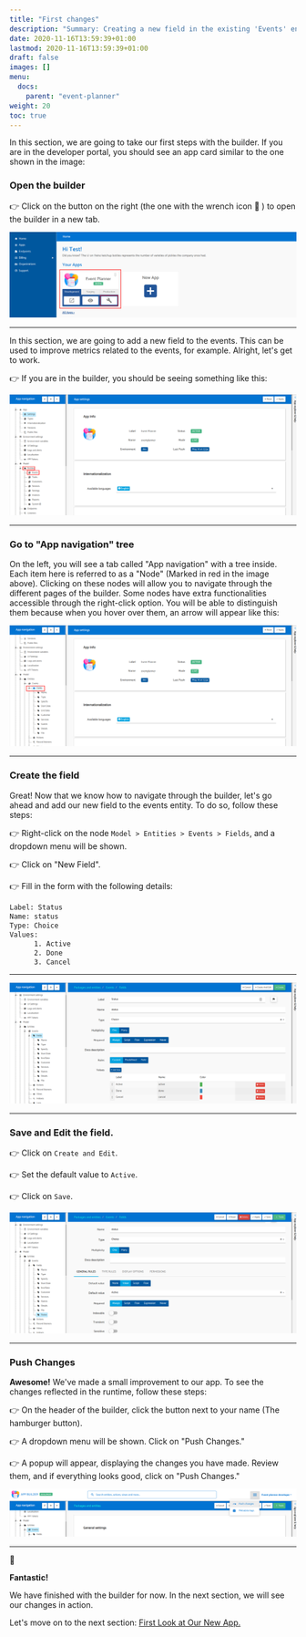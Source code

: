 ```yaml
---
title: "First changes"
description: "Summary: Creating a new field in the existing 'Events' entity"
date: 2020-11-16T13:59:39+01:00
lastmod: 2020-11-16T13:59:39+01:00
draft: false
images: []
menu:
  docs:
    parent: "event-planner"
weight: 20
toc: true
---
```


In this section, we are going to take our first steps with the builder. If you are in the developer portal, you should see an app card similar to the one shown in the image:

### Open the builder

👉 Click on the button on the right (the one with the wrench icon 🔧 ) to open the builder in a new tab. 

![Card](/images/vendor/event-planner/first-changes/ww_event_planner_open_builder.png)

---

In this section, we are going to add a new field to the events. This can be used to improve metrics related to the events, for example. Alright, let's get to work. 

👉 If you are in the builder, you should be seeing something like this:

![Builder](/images/vendor/event-planner/first-changes/ww_event_planner_builder_nodes.png)

---

### Go to "App navigation" tree

On the left, you will see a tab called "App navigation" with a tree inside. Each item here is referred to as a "Node" (Marked in red in the image above). Clicking on these nodes will allow you to navigate through the different pages of the builder. Some nodes have extra functionalities accessible through the right-click option. You will be able to distinguish them because when you hover over them, an arrow will appear like this:

![Nav-tree](/images/vendor/event-planner/first-changes/ww_event_planner_builder_nodes_arrow.png)

---

### Create the field

Great! Now that we know how to navigate through the builder, let's go ahead and add our new field to the events entity. To do so, follow these steps:

👉 Right-click on the node ``Model > Entities > Events > Fields``, and a dropdown menu will be shown.

👉 Click on "New Field".

👉 Fill in the form with the following details:

    Label: Status
    Name: status
    Type: Choice
    Values:
          1. Active
          2. Done
          3. Cancel

---

![status-form](/images/vendor/event-planner/first-changes/ww_event_planner_status_form.png)

---
### Save and Edit the field.

👉 Click on ``Create and Edit``.

👉 Set the default value to ``Active``.

👉 Click on ``Save``.

![create-edit-save](/images/vendor/event-planner/first-changes/ww_event_planner_status_default_value.png)

---
### Push Changes

**Awesome!** We've made a small improvement to our app. To see the changes reflected in the runtime, follow these steps:

👉 On the header of the builder, click the button next to your name (The hamburger button).

👉 A dropdown menu will be shown. Click on "Push Changes."

👉 A popup will appear, displaying the changes you have made. Review them, and if everything looks good, click on "Push Changes."

![Alt Text](/images/vendor/event-planner/first-changes/ww_event_planner_push_changes.png)

---

🥳

**Fantastic!** 

We have finished with the builder for now. In the next section, we will see our changes in action.

Let's move on to the next section: [First Look at Our New App.](/getting-started/getting/first-steps/event-planner/firstlook/)